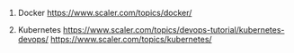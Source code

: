 1. Docker
https://www.scaler.com/topics/docker/

2. Kubernetes
https://www.scaler.com/topics/devops-tutorial/kubernetes-devops/
https://www.scaler.com/topics/kubernetes/
